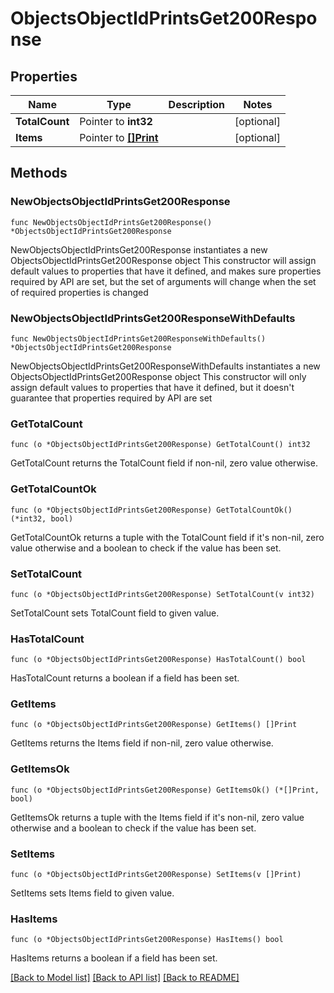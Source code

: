 # ObjectsObjectIdPrintsGet200Response

## Properties

Name | Type | Description | Notes
------------ | ------------- | ------------- | -------------
**TotalCount** | Pointer to **int32** |  | [optional] 
**Items** | Pointer to [**[]Print**](Print.md) |  | [optional] 

## Methods

### NewObjectsObjectIdPrintsGet200Response

`func NewObjectsObjectIdPrintsGet200Response() *ObjectsObjectIdPrintsGet200Response`

NewObjectsObjectIdPrintsGet200Response instantiates a new ObjectsObjectIdPrintsGet200Response object
This constructor will assign default values to properties that have it defined,
and makes sure properties required by API are set, but the set of arguments
will change when the set of required properties is changed

### NewObjectsObjectIdPrintsGet200ResponseWithDefaults

`func NewObjectsObjectIdPrintsGet200ResponseWithDefaults() *ObjectsObjectIdPrintsGet200Response`

NewObjectsObjectIdPrintsGet200ResponseWithDefaults instantiates a new ObjectsObjectIdPrintsGet200Response object
This constructor will only assign default values to properties that have it defined,
but it doesn't guarantee that properties required by API are set

### GetTotalCount

`func (o *ObjectsObjectIdPrintsGet200Response) GetTotalCount() int32`

GetTotalCount returns the TotalCount field if non-nil, zero value otherwise.

### GetTotalCountOk

`func (o *ObjectsObjectIdPrintsGet200Response) GetTotalCountOk() (*int32, bool)`

GetTotalCountOk returns a tuple with the TotalCount field if it's non-nil, zero value otherwise
and a boolean to check if the value has been set.

### SetTotalCount

`func (o *ObjectsObjectIdPrintsGet200Response) SetTotalCount(v int32)`

SetTotalCount sets TotalCount field to given value.

### HasTotalCount

`func (o *ObjectsObjectIdPrintsGet200Response) HasTotalCount() bool`

HasTotalCount returns a boolean if a field has been set.

### GetItems

`func (o *ObjectsObjectIdPrintsGet200Response) GetItems() []Print`

GetItems returns the Items field if non-nil, zero value otherwise.

### GetItemsOk

`func (o *ObjectsObjectIdPrintsGet200Response) GetItemsOk() (*[]Print, bool)`

GetItemsOk returns a tuple with the Items field if it's non-nil, zero value otherwise
and a boolean to check if the value has been set.

### SetItems

`func (o *ObjectsObjectIdPrintsGet200Response) SetItems(v []Print)`

SetItems sets Items field to given value.

### HasItems

`func (o *ObjectsObjectIdPrintsGet200Response) HasItems() bool`

HasItems returns a boolean if a field has been set.


[[Back to Model list]](../README.md#documentation-for-models) [[Back to API list]](../README.md#documentation-for-api-endpoints) [[Back to README]](../README.md)


